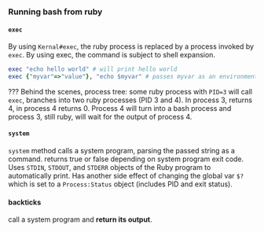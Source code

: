 ### Running bash from ruby
#### `exec`
By using `Kernal#exec`, the ruby process is replaced by a process invoked by `exec`. By using exec, the command is subject to shell expansion. 
```ruby
exec "echo hello world" # will print hello world
exec {"myvar"=>"value"}, "echo $myvar" # passes myvar as an environment variable
```

??? Behind the scenes, process tree: some ruby process with `PID=3` will call `exec`, branches into two ruby processes (PID 3 and 4). In process 3, returns 4, in process 4 returns 0. Process 4 will turn into a bash process and process 3, still ruby, will wait for the output of process 4.

#### `system`
`system` method calls a system program, parsing the passed string as a command. returns true or false depending on system program exit code. Uses `STDIN`, `STDOUT`, and `STDERR` objects of the Ruby program to automatically print. Has another side effect of changing the global var `$?` which is set to a `Process:Status` object (includes PID and exit status). 

#### backticks
call a system program and **return its output**. 
